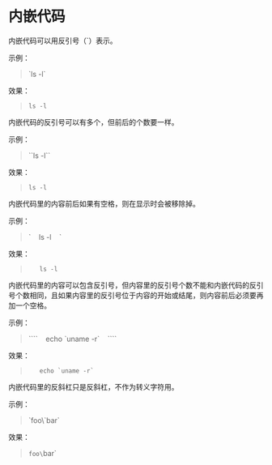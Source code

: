 # 内嵌代码

内嵌代码可以用反引号（`）表示。

示例：

> \`ls -l\`

效果：

> `ls -l`

内嵌代码的反引号可以有多个，但前后的个数要一样。

示例：

> \`\`ls -l\`\`

效果：

> ``ls -l``

内嵌代码里的内容前后如果有空格，则在显示时会被移除掉。

示例：

> \`    ls -l    \`

效果：

> `    ls -l    `

内嵌代码里的内容可以包含反引号，但内容里的反引号个数不能和内嵌代码的反引号个数相同，且如果内容里的反引号位于内容的开始或结尾，则内容前后必须要再加一个空格。

示例：

> \`\`\`\`    echo \`uname -r\`    \`\`\`\`

效果：

> ````    echo `uname -r`     ````

内嵌代码里的反斜杠只是反斜杠，不作为转义字符用。

示例：

> \`foo\\\`bar\`

效果：

> `foo\`bar`